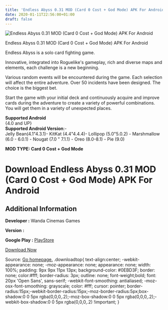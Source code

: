 ```yaml
---
title: 'Endless Abyss 0.31 MOD (Card 0 Cost + God Mode) APK For Android'
date: 2020-01-11T22:56:00+01:00
draft: false
---
```


![Endless Abyss 0.31 MOD (Card 0 Cost + God Mode) APK For Android](https://i0.wp.com/apkhome.net/wp-content/uploads/2020/01/Endless-Abyss-0.31-MOD-Card-0-Cost-God-Mode.png "Endless Abyss 0.31 MOD (Card 0 Cost + God Mode) APK For Android")

  

Endless Abyss 0.31 MOD (Card 0 Cost + God Mode) APK For Android

Endless Abyss is a solo card fighting game.

Innovative, integrated into Roguelike's gameplay, rich and diverse maps and elements, each challenge is a new beginning.

Various random events will be encountered during the game. Each selection will affect the entire adventure. Over 50 incidents have been designed. The choice is the biggest bet.

Start the game with your initial deck and continuously acquire and improve cards during the adventure to create a variety of powerful combinations. You will get them in a variety of unexpected places.

**Supported Android**  
{4.0 and UP}  
**Supported Android Version**:-  
Jelly Bean(4.1"4.3.1)- KitKat (4.4"4.4.4)- Lollipop (5.0"5.0.2) - Marshmallow (6.0 - 6.0.1) - Nougat (7.0 " 7.1.1) - Oreo (8.0-8.1) - Pie (9.0)

**MOD TYPE: Card 0 Cost + God Mode**

Download Endless Abyss 0.31 MOD (Card 0 Cost + God Mode) APK For Android
========================================================================

Additional Information
----------------------

**Developer :** Wanda Cinemas Games

**Version :**

**Google Play :** [PlayStore](https://play.google.com/store/apps/details?id=com.wanda.endless.gp)

  

[Download Now](https://store4app.co/post/endless-abyss-0-31-mod-card-0-cost-god-mode-apk-for-android_1578766314)

  
Source: [Go homepage.](https://store4app.co/post/endless-abyss-0-31-mod-card-0-cost-god-mode-apk-for-android_1578766314) .downloadtop{ text-align:center; -webkit-appearance: none; -moz-appearance: none; appearance: none; width: 100%; padding: 9px 9px 11px 13px; background-color: #0EBD3F; border: none; color:#fff; border-radius: 3px; outline: none; font-weight;bold; font: 20px 'Open Sans', sans-serif; -webkit-font-smoothing: antialiased; -moz-osx-font-smoothing: grayscale; color: #fff; cursor: pointer; border-radius:15px;-webkit-border-radius:15px;-moz-border-radius:5px;box-shadow:0 0 5px rgba(0,0,0,.2);-moz-box-shadow:0 0 5px rgba(0,0,0,.2);-webkit-box-shadow:0 0 5px rgba(0,0,0,.2) !important; }